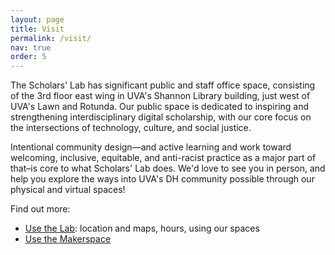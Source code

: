 ```yaml
---
layout: page
title: Visit
permalink: /visit/
nav: true
order: 5
---
```


The Scholars' Lab has significant public and staff office space, consisting of the 3rd floor east wing in UVA's Shannon Library building, just west of UVA's Lawn and Rotunda. Our public space is dedicated to inspiring and strengthening interdisciplinary digital scholarship, with our core focus on the intersections of technology, culture, and social justice.

Intentional community design—and active learning and work toward welcoming, inclusive, equitable, and anti-racist practice as a major part of that–is core to what Scholars' Lab does. We'd love to see you in person, and help you explore the ways into UVA's DH community possible through our physical and virtual spaces!

Find out more:
* [Use the Lab](/use-the-lab): location and maps, hours, using our spaces
* [Use the Makerspace](/makerspace#using-the-makerspace)